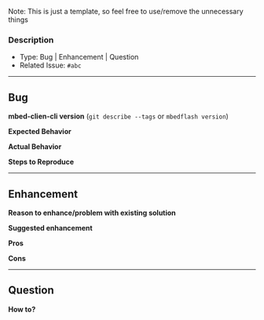 Note: This is just a template, so feel free to use/remove the unnecessary things

### Description
- Type: Bug | Enhancement | Question
- Related Issue: `#abc`

---------------------------------------------------------------
## Bug

**mbed-clien-cli version**
(`git describe --tags` or `mbedflash version`)

**Expected Behavior**

**Actual Behavior**

**Steps to Reproduce**

----------------------------------------------------------------
## Enhancement

**Reason to enhance/problem with existing solution**

**Suggested enhancement**

**Pros**

**Cons**

-----------------------------------------------------------------

## Question

**How to?**
